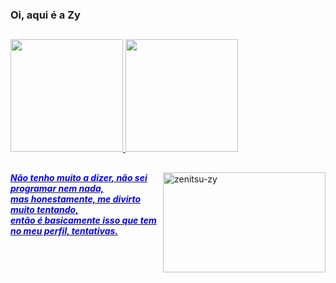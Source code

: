 ### Oi, aqui é a Zy
##
 <div>
  <a href="https://github.com/zy-azuos">
  <img height="180em" src="https://github-readme-stats.vercel.app/api?username=zy-azuos&show_icons=true&theme=cobalt&include_all_commits=true&count_private=true"/>
  <img height="180em" src="https://github-readme-stats.vercel.app/api/top-langs/?username=zy-azuos&layout=compact&langs_count=7&theme=cobalt"/>
</div>

  ##
  
<div>
    <img height="160em" width="260" align="right" alt="zenitsu-zy" src="https://c.tenor.com/t9RoDJkcznYAAAAd/kimetsu-no-yaiba-zenitsu.gif">
  <font color="blue">
    <h4>
      <i>Não tenho muito a dizer, não sei programar nem nada,<br/>mas honestamente, me divirto muito tentando,<br/>então é basicamente isso que tem no meu perfil, tentativas.</i>
    </h4>
  </font>
</div>

